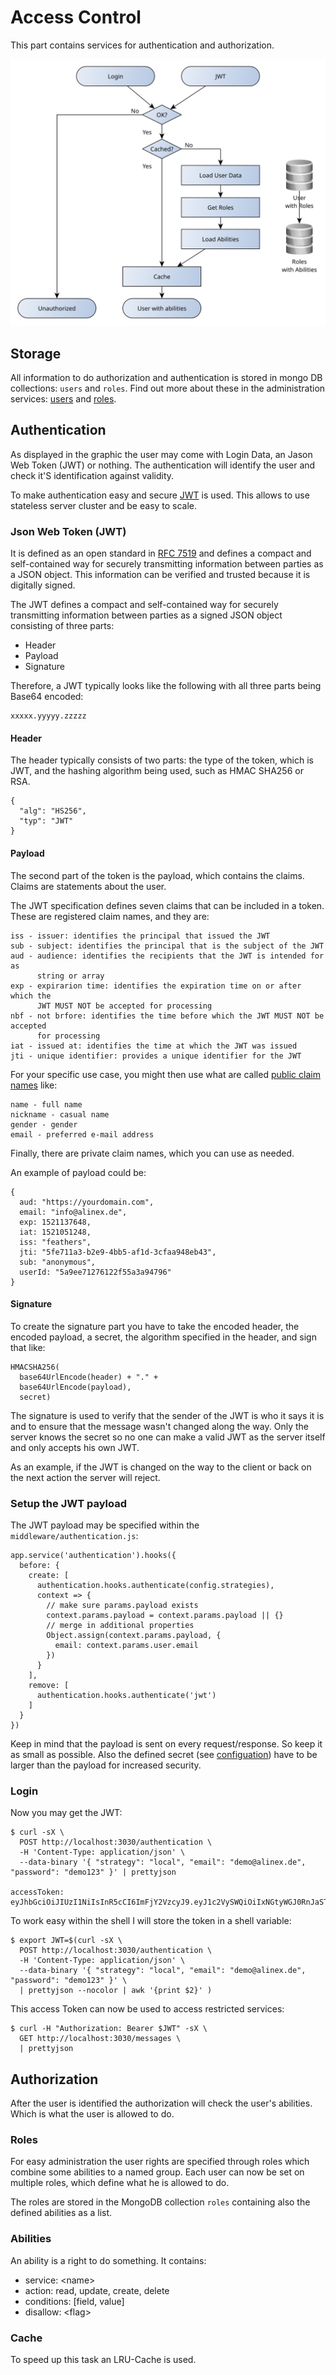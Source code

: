 # Access Control

This part contains services for authentication and authorization.

![Authentication & Authorization](auth.svg)

## Storage

All information to do authorization and authentication is stored in mongo DB collections: `users` and `roles`. Find out more about these in the administration services: [users](users.md) and [roles](roles.md).

## Authentication

As displayed in the graphic the user may come with Login Data, an Jason Web Token (JWT) or nothing. The authentication will identify the user and check it'S identification against validity.

To make authentication easy and secure [JWT](https://auth0.com/docs/jwt) is used. This allows to use stateless server cluster and be easy to scale.

### Json Web Token (JWT)

It is defined as an open standard in [RFC 7519](https://tools.ietf.org/html/rfc7519) and defines a compact and self-contained way for securely transmitting information between parties as a JSON object. This information can be verified and trusted because it is digitally signed.

The JWT defines a compact and self-contained way for securely transmitting information between parties as a signed JSON object consisting of three parts:

- Header
- Payload
- Signature

Therefore, a JWT typically looks like the following with all three parts being Base64 encoded:

    xxxxx.yyyyy.zzzzz

#### Header

The header typically consists of two parts: the type of the token, which is JWT, and the hashing algorithm being used, such as HMAC SHA256 or RSA.

    {
      "alg": "HS256",
      "typ": "JWT"
    }

#### Payload

The second part of the token is the payload, which contains the claims. Claims are statements about the user.

The JWT specification defines seven claims that can be included in a token. These are registered claim names, and they are:

    iss - issuer: identifies the principal that issued the JWT
    sub - subject: identifies the principal that is the subject of the JWT
    aud - audience: identifies the recipients that the JWT is intended for as
          string or array
    exp - expirarion time: identifies the expiration time on or after which the
          JWT MUST NOT be accepted for processing
    nbf - not brfore: identifies the time before which the JWT MUST NOT be accepted
          for processing
    iat - issued at: identifies the time at which the JWT was issued
    jti - unique identifier: provides a unique identifier for the JWT

For your specific use case, you might then use what are called [public claim names](https://www.iana.org/assignments/jwt/jwt.xhtml) like:

    name - full name
    nickname - casual name
    gender - gender    
    email - preferred e-mail address

Finally, there are private claim names, which you can use as needed.

An example of payload could be:

    {
      aud: "https://yourdomain.com",
      email: "info@alinex.de",
      exp: 1521137648,
      iat: 1521051248,
      iss: "feathers",
      jti: "5fe711a3-b2e9-4bb5-af1d-3cfaa948eb43",
      sub: "anonymous",
      userId: "5a9ee71276122f55a3a94796"
    }

#### Signature

To create the signature part you have to take the encoded header, the encoded payload, a secret, the algorithm specified in the header, and sign that like:

    HMACSHA256(
      base64UrlEncode(header) + "." +
      base64UrlEncode(payload),
      secret)

The signature is used to verify that the sender of the JWT is who it says it is and to ensure that the message wasn't changed along the way. Only the server knows the secret so no one can make a valid JWT as the server itself and only accepts his own JWT.

As an example, if the JWT is changed on the way to the client or back on the next action the server will reject.

### Setup the JWT payload

The JWT payload may be specified within the `middleware/authentication.js`:

    app.service('authentication').hooks({
      before: {
        create: [
          authentication.hooks.authenticate(config.strategies),
          context => {
            // make sure params.payload exists
            context.params.payload = context.params.payload || {}
            // merge in additional properties
            Object.assign(context.params.payload, {
              email: context.params.user.email
            })
          }
        ],
        remove: [
          authentication.hooks.authenticate('jwt')
        ]
      }
    })

Keep in mind that the payload is sent on every request/response. So keep it as small as possible. Also the defined secret (see [configuation](config.md)) have to be larger than the payload for increased security.

### Login

Now you may get the JWT:

    $ curl -sX \
      POST http://localhost:3030/authentication \
      -H 'Content-Type: application/json' \
      --data-binary '{ "strategy": "local", "email": "demo@alinex.de", "password": "demo123" }' | prettyjson

    accessToken: eyJhbGciOiJIUzI1NiIsInR5cCI6ImFjY2VzcyJ9.eyJ1c2VySWQiOiIxNGtyWGJ0RnJaSTJ1VmJsIiwiaWF0IjoxNTE1NDIxMzQ2LCJleHAiOjE1MTU1MDc3NDYsImF1ZCI6Imh0dHBzOi8veW91cmRvbWFpbi5jb20iLCJpc3MiOiJmZWF0aGVycyIsInN1YiI6ImFub255bW91cyIsImp0aSI6IjFlZGZkODc0LWNlMWEtNDNkZS05OTRlLTI4MzI1NDRiZDFlYyJ9.Zwu5XxxNu5QC6K53j358rCXFyiPIFu5TlrKoohq7Khs

To work easy within the shell I will store the token in a shell variable:

    $ export JWT=$(curl -sX \
      POST http://localhost:3030/authentication \
      -H 'Content-Type: application/json' \
      --data-binary '{ "strategy": "local", "email": "demo@alinex.de", "password": "demo123" }' \
      | prettyjson --nocolor | awk '{print $2}' )

This access Token can now be used to access restricted services:

    $ curl -H "Authorization: Bearer $JWT" -sX \
      GET http://localhost:3030/messages \
      | prettyjson

## Authorization

After the user is identified the authorization will check the user's abilities. Which is what the user is allowed to do.

### Roles

For easy administration the user rights are specified through roles which combine some abilities to a named group. Each user can now be set on multiple roles, which define what he is allowed to do.

The roles are stored in the MongoDB collection `roles` containing also the defined abilities as a list.

### Abilities

An ability is a right to do something. It contains:

- service: \<name>
- action: read, update, create, delete
- conditions: [field, value]
- disallow: \<flag>

### Cache

To speed up this task an LRU-Cache is used.
